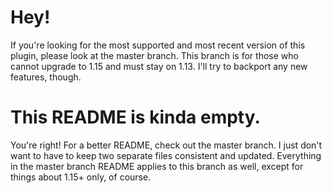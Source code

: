 # Hey!
If you're looking for the most supported and most recent version of this plugin,
please look at the master branch. This branch is for those who cannot upgrade to
1.15 and must stay on 1.13. I'll try to backport any new features, though.

# This README is kinda empty.
You're right! For a better README, check out the master branch. I just don't
want to have to keep two separate files consistent and updated. Everything
in the master branch README applies to this branch as well, except for things
about 1.15+ only, of course.